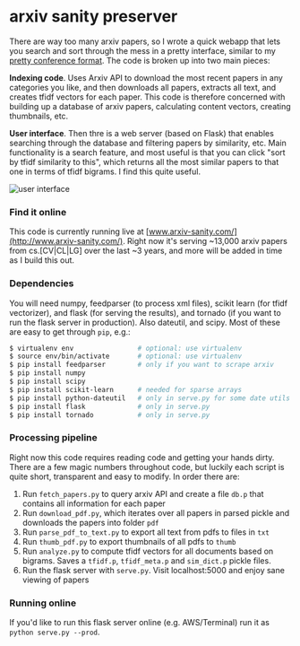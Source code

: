 
# arxiv sanity preserver

There are way too many arxiv papers, so I wrote a quick webapp that lets you search and sort through the mess in a pretty interface, similar to my [pretty conference format](http://cs.stanford.edu/people/karpathy/nips2014/). The code is broken up into two main pieces:

**Indexing code**. Uses Arxiv API to download the most recent papers in any categories you like, and then downloads all papers, extracts all text, and creates tfidf vectors for each paper. This code is therefore concerned with building up a database of arxiv papers, calculating content vectors, creating thumbnails, etc.

**User interface**. Then thre is a web server (based on Flask) that enables searching through the database and filtering papers by similarity, etc. Main functionality is a search feature, and most useful is that you can click "sort by tfidf similarity to this", which returns all the most similar papers to that one in terms of tfidf bigrams. I find this quite useful.

![user interface](https://raw.github.com/karpathy/arxiv-sanity-preserver/master/ui.jpeg)

### Find it online

This code is currently running live at [www.arxiv-sanity.com/](http://www.arxiv-sanity.com/). Right now it's serving ~13,000 arxiv papers from cs.[CV|CL|LG] over the last ~3 years, and more will be added in time as I build this out.

### Dependencies
You will need numpy, feedparser (to process xml files), scikit learn (for tfidf vectorizer), and flask (for serving the results), and tornado (if you want to run the flask server in production). Also dateutil, and scipy. Most of these are easy to get through `pip`, e.g.:

```bash
$ virtualenv env                # optional: use virtualenv
$ source env/bin/activate       # optional: use virtualenv
$ pip install feedparser        # only if you want to scrape arxiv
$ pip install numpy             
$ pip install scipy             
$ pip install scikit-learn      # needed for sparse arrays
$ pip install python-dateutil   # only in serve.py for some date utils
$ pip install flask             # only in serve.py
$ pip install tornado           # only in serve.py
```

### Processing pipeline

Right now this code requires reading code and getting your hands dirty. There are a few magic numbers throughout code, but luckily each script is quite short, transparent and easy to modify. In order there are:

1. Run `fetch_papers.py` to query arxiv API and create a file `db.p` that contains all information for each paper
2. Run `download_pdf.py`, which iterates over all papers in parsed pickle and downloads the papers into folder `pdf`
3. Run `parse_pdf_to_text.py` to export all text from pdfs to files in `txt`
4. Run `thumb_pdf.py` to export thumbnails of all pdfs to `thumb`
5. Run `analyze.py` to compute tfidf vectors for all documents based on bigrams. Saves a `tfidf.p`, `tfidf_meta.p` and `sim_dict.p` pickle files.
6. Run the flask server with `serve.py`. Visit localhost:5000 and enjoy sane viewing of papers

### Running online

If you'd like to run this flask server online (e.g. AWS/Terminal) run it as `python serve.py --prod`.

